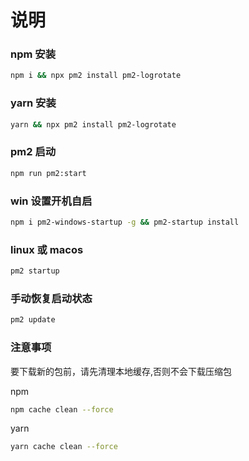 # 说明

### npm 安装

```bash
npm i && npx pm2 install pm2-logrotate
```

### yarn 安装

```bash
yarn && npx pm2 install pm2-logrotate
```

### pm2 启动

```bash
npm run pm2:start
```

### win 设置开机自启

```bash
npm i pm2-windows-startup -g && pm2-startup install
```

### linux 或 macos

```bash
pm2 startup
```

### 手动恢复启动状态

```bash
pm2 update
```
### 注意事项

要下载新的包前，请先清理本地缓存,否则不会下载压缩包

npm
```sh
npm cache clean --force
```
yarn
```sh
yarn cache clean --force
```